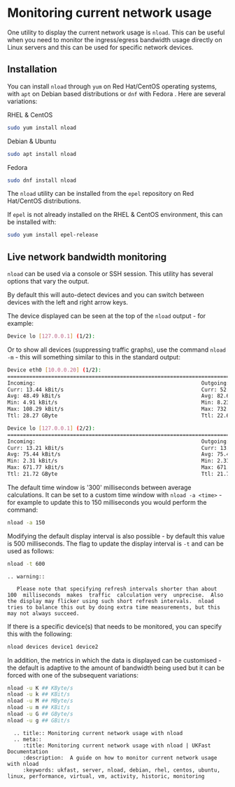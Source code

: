 # Monitoring current network usage

One utility to display the current network usage is `nload`. This can be useful when you need to monitor the ingress/egress bandwidth usage directly on Linux servers and this can be used for specific network devices.

## Installation

You can install `nload` through `yum` on Red Hat/CentOS operating systems, with `apt` on Debian based distributions or `dnf` with Fedora . Here are several variations:

RHEL & CentOS
```bash
sudo yum install nload
```

Debian & Ubuntu
```bash
sudo apt install nload
```

Fedora
```bash
sudo dnf install nload
```

The `nload` utility can be installed from the `epel` repository on Red Hat/CentOS distributions.

If `epel` is not already installed on the RHEL & CentOS environment, this can be installed with:
```bash
sudo yum install epel-release
```

## Live network bandwidth monitoring

`nload` can be used via a console or SSH session. This utility has several options that vary the output.

By default this will auto-detect devices and you can switch between devices with the left and right arrow keys.

The device displayed can be seen at the top of the `nload` output - for example:

```bash
Device lo [127.0.0.1] (1/2):
```

Or to show all devices (suppressing traffic graphs), use the command `nload -m` - this will something similar to this in the standard output:

```bash
Device eth0 [10.0.0.20] (1/2):
=============================================================================================================================
Incoming:                                                     Outgoing:
Curr: 13.44 kBit/s                                            Curr: 52.41 kBit/s
Avg: 48.49 kBit/s                                             Avg: 82.66 kBit/s
Min: 4.91 kBit/s                                              Min: 8.23 kBit/s
Max: 108.29 kBit/s                                            Max: 732.95 kBit/s
Ttl: 28.27 GByte                                              Ttl: 22.68 GByte

Device lo [127.0.0.1] (2/2):
=============================================================================================================================
Incoming:                                                     Outgoing:
Curr: 13.21 kBit/s                                            Curr: 13.21 kBit/s
Avg: 75.44 kBit/s                                             Avg: 75.44 kBit/s
Min: 2.31 kBit/s                                              Min: 2.31 kBit/s
Max: 671.77 kBit/s                                            Max: 671.77 kBit/s
Ttl: 21.72 GByte                                              Ttl: 21.72 GByte
```

The default time window is '300' milliseconds between average calculations. It can be set to a custom time window with `nload -a <time>` - for example to update this to 150 milliseconds you would perform the command:

```bash
nload -a 150
```

Modifying the default display interval is also possible - by default this value is 500 milliseconds. The flag to update the display interval is `-t` and can be used as follows:

```bash
nload -t 600
```

```eval_rst
.. warning::

   Please note that specifying refresh intervals shorter than about 100  milliseconds  makes  traffic  calculation very  unprecise.  Also  the display may flicker using such short refresh intervals.  nload tries to balance this out by doing extra time measurements, but this may not always succeed.
```

If there is a specific device(s) that needs to be monitored, you can specify this with the following:

```bash
nload devices device1 device2
```

In addition, the metrics in which the data is displayed can be customised - the default is adaptive to the amount of bandwidth being used but it can be forced with one of the subsequent variations:

```bash
nload -u K ## KByte/s
nload -u k ## KBit/s
nload -u M ## MByte/s
nload -u m ## KBit/s
nload -u G ## GByte/s
nload -u g ## GBit/s
```

```eval_rst
  .. title:: Monitoring current network usage with nload
  .. meta::
     :title: Monitoring current network usage with nload | UKFast Documentation
     :description:  A guide on how to monitor current network usage with nload
     :keywords: ukfast, server, nload, debian, rhel, centos, ubuntu, linux, performance, virtual, vm, activity, historic, monitoring
```
